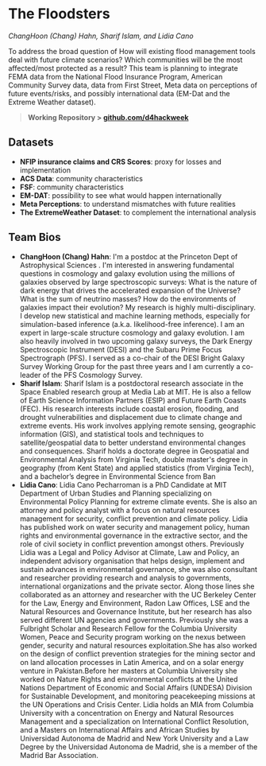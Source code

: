 # The Floodsters

*ChangHoon (Chang) Hahn, Sharif Islam, and Lidia Cano*

To address the broad question of How will existing flood management tools deal with future climate scenarios? Which communities will be the most affected/most protected as a result? This team is planning to integrate FEMA data from the National Flood Insurance Program, American Community Survey data, data from First Street, Meta data on perceptions of future events/risks, and possibly international data (EM-Dat and the Extreme Weather dataset).

> **Working Repository \> [github.com/d4hackweek](https://github.com/d4hackweek)**

## Datasets

- **NFIP insurance claims and CRS Scores**: proxy for losses and implementation
- **ACS Data**: community characteristics
- **FSF**: community characteristics
- **EM-DAT**: possibility to see what would happen internationally
- **Meta Perceptions**: to understand mismatches with future realities
- **The ExtremeWeather Dataset**: to complement the international analysis

## Team Bios

- **ChangHoon (Chang) Hahn**: I'm a postdoc at the Princeton Dept of Astrophysical Sciences . I'm interested in answering fundamental questions in cosmology and galaxy evolution using the millions of galaxies observed by large spectroscopic surveys: What is the nature of dark energy that drives the accelerated expansion of the Universe? What is the sum of neutrino masses? How do the environments of galaxies impact their evolution? My research is highly multi-disciplinary. I develop new statistical and machine learning methods, especially for simulation-based inference (a.k.a. likelihood-free inference). I am an expert in large-scale structure cosmology and galaxy evolution. I am also heavily involved in two upcoming galaxy surveys, the Dark Energy Spectroscopic Instrument (DESI) and the Subaru Prime Focus Spectrograph (PFS). I served as a co-chair of the DESI Bright Galaxy Survey Working Group for the past three years and I am currently a co-leader of the PFS Cosmology Survey.
- **Sharif Islam**: Sharif Islam is a postdoctoral research associate in the Space Enabled research group at Media Lab at MIT. He is also a fellow of Earth Science Information Partners (ESIP) and Future Earth Coasts (FEC). His research interests include coastal erosion, flooding, and drought vulnerabilities and displacement due to climate change and extreme events. His work involves applying remote sensing, geographic information (GIS), and statistical tools and techniques to satellite/geospatial data to better understand environmental changes and consequences. Sharif holds a doctorate degree in Geospatial and Environmental Analysis from Virginia Tech, double master's degree in geography (from Kent State) and applied statistics (from Virginia Tech), and a bachelor’s degree in Environmental Science from Ban
- **Lidia Cano**: Lidia Cano Pecharroman is a PhD Candidate at MIT Department of Urban Studies and Planning specializing on Environmental Policy Planning for extreme climate events. She is also an attorney and policy analyst with a focus on natural resources management for security, conflict prevention and climate policy. Lidia has published work on water security and management policy, human rights and environmental governance in the extractive sector, and the role of civil society in conflict prevention amongst others. Previously Lidia was a Legal and Policy Advisor at Climate, Law and Policy, an independent advisory organisation that helps design, implement and sustain advances in environmental governance, she was also consultant and researcher providing research and analysis to governments, international organizations and the private sector. Along those lines she collaborated as an attorney and researcher with the UC Berkeley Center for the Law, Energy and Environment, Radon Law Offices, LSE and the Natural Resources and Governance Institute, but her research has also served different UN agencies and governments. Previously she was a Fulbright Scholar and Research Fellow for the Columbia University Women, Peace and Security program working on the nexus between gender, security and natural resources exploitation.She has also worked on the design of conflict prevention strategies for the mining sector and on land allocation processes in Latin America, and on a solar energy venture in Pakistan.Before her masters at Columbia University she worked on Nature Rights and environmental conflicts at the United Nations Department of Economic and Social Affairs (UNDESA) Division for Sustainable Development, and monitoring peacekeeping missions at the UN Operations and Crisis Center. Lidia holds an MIA from Columbia University with a concentration on Energy and Natural Resources Management and a specialization on International Conflict Resolution, and a Masters on International Affairs and African Studies by Universidad Autonoma de Madrid and New York University and a Law Degree by the Universidad Autonoma de Madrid, she is a member of the Madrid Bar Association.
